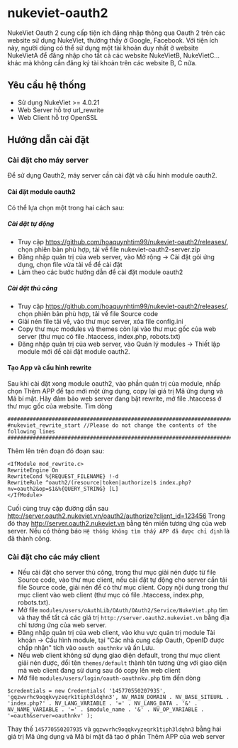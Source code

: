 # nukeviet-oauth2

NukeViet Oauth 2 cung cấp tiện ích đăng nhập thông qua Oauth 2 trên các website sử dụng NukeViet, thường thấy ở Google, Facebook. Với tiện ích này, người dùng có thể sử dụng một tài khoản duy nhất ở website NukeVietA để đăng nhập cho tất cả các website NukeVietB, NukeVietC... khác mà không cần đăng ký tài khoản trên các website B, C nữa.

## Yêu cầu hệ thống

- Sử dụng NukeViet >= 4.0.21
- Web Server hỗ trợ url_rewrite
- Web Client hỗ trợ OpenSSL

## Hướng dẫn cài đặt

### Cài đặt cho máy server

Để sử dụng Oauth2, máy server cần cài đặt và cấu hình module oauth2.

#### Cài đặt module oauth2

Có thể lựa chọn một trong hai cách sau:

##### Cài đặt tự động

- Truy cập https://github.com/hoaquynhtim99/nukeviet-oauth2/releases/, chọn phiên bản phù hợp, tải về file nukeviet-oauth2-server.zip
- Đăng nhập quản trị của web server, vào Mở rộng -> Cài đặt gói ứng dụng, chọn file vừa tải về để cài đặt
- Làm theo các bước hướng dẫn để cài đặt module oauth2

##### Cài đặt thủ công

- Truy cập https://github.com/hoaquynhtim99/nukeviet-oauth2/releases/, chọn phiên bản phù hợp, tải về file Source code
- Giải nén file tải về, vào thư mục server, xóa file config.ini
- Copy thư mục modules và themes còn lại vào thư mục gốc của web server (thư mục có file .htaccess, index.php, robots.txt)
- Đăng nhập quản trị của web server, vào Quản lý modules -> Thiết lập module mới để cài đặt module oauth2.

#### Tạo App và cấu hình rewrite

Sau khi cài đặt xong module oauth2, vào phần quản trị của module, nhấp chọn Thêm APP để tạo mới một ứng dụng, copy lại giá trị Mã ứng dụng và Mã bí mật.
Hãy đảm bảo web server đang bật rewrite, mở file .htaccess ở thư mục gốc của website. Tìm dòng
```
##################################################################################
#nukeviet_rewrite_start //Please do not change the contents of the following lines
##################################################################################
```
Thêm lên trên đoạn đó đoạn sau:

```
<IfModule mod_rewrite.c>
RewriteEngine On
RewriteCond %{REQUEST_FILENAME} !-d
RewriteRule ^oauth2/(resource|token|authorize)$ index.php?nv=oauth2&op=$1&%{QUERY_STRING} [L]
</IfModule>
```

Cuối cùng truy cập đường dẫn sau http://server.oauth2.nukeviet.vn/oauth2/authorize?client_id=123456
Trong đó thay http://server.oauth2.nukeviet.vn bằng tên miền tương ứng của web server. Nếu có thông báo `Hệ thống không tìm thấy APP đã được chỉ định` là đã thành công.

### Cài đặt cho các máy client

- Nếu cài đặt cho server thủ công, trong thư mục giải nén được từ file Source code, vào thư mục client, nếu cài đặt tự động cho server cần tải file Source code, giải nén để có thư mục client. Copy nội dung trong thư mục client vào web client (thư mục có file .htaccess, index.php, robots.txt).
- Mở file `modules/users/oAuthLib/OAuth/OAuth2/Service/NukeViet.php` tìm và thay thế tất cả các giá trị `http://server.oauth2.nukeviet.vn` bằng địa chỉ tương ứng của web server.
- Đăng nhập quản trị của web client, vào khu vực quản trị module Tài khoản -> Cấu hình module, tại "Các nhà cung cấp Oauth, OpenID được chấp nhận" tích vào `oauth oauthnkv` và ấn Lưu.
- Nếu web client không sử dụng giao diện default, trong thư mục client giải nén được, đổi tên `themes/default` thành tên tương ứng với giao diện mà web client đang sử dung sau đó copy lên web client
- Mở file `modules/users/login/oauth-oauthnkv.php` tìm đến dòng 

```
$credentials = new Credentials( '145770550207935', 'gqzwvrhc9oqqkvyzeqrk1tiph3ldqhn3', NV_MAIN_DOMAIN . NV_BASE_SITEURL . 'index.php?' . NV_LANG_VARIABLE . '=' . NV_LANG_DATA . '&' . NV_NAME_VARIABLE . '=' . $module_name . '&' . NV_OP_VARIABLE . '=oauth&server=oauthnkv' );
```

Thay thế `145770550207935` và `gqzwvrhc9oqqkvyzeqrk1tiph3ldqhn3` bằng hai giá trị Mã ứng dụng và Mã bí mật đã tạo ở phần Thêm APP của web server